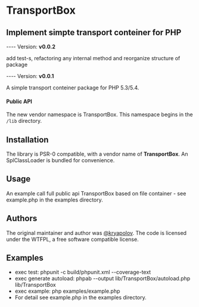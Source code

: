 <!-- vim: set tw=79 sw=4 ts=4 et ft=markdown : -->
# TransportBox
## Implement simpte transport conteiner for PHP

---- Version: **v0.0.2**

add test-s, refactoring any internal method and reorganize structure of package

---- Version: **v0.0.1**

A simple transport conteiner package for PHP 5.3/5.4.

#### Public API

The new vendor namespace is TransportBox. This namespace begins in the `/lib`
directory.

## Installation

The library is PSR-0 compatible, with a vendor name of **TransportBox**. An
SplClassLoader is bundled for convenience.

## Usage

 An example call full public api TransportBox based on file container -
 see example.php in the examples directory.

## Authors

The original maintainer and author was
[@kryapolov](https://github.com/kryapolov). The code is licensed under the WTFPL, a free software compatible
license.

## Examples

- exec test: phpunit -c build/phpunit.xml --coverage-text
- exec generate autoload: phpab --output lib/TransportBox/autoload.php lib/TransportBox
- exec example: php examples/example.php
- For detail see example.php in the examples directory.